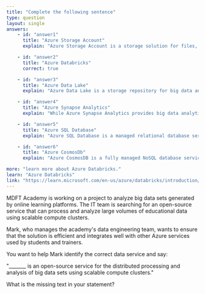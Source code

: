 ```yaml
---
title: "Complete the following sentence"
type: question
layout: single
answers:
    - id: "answer1"
      title: "Azure Storage Account"
      explain: "Azure Storage Account is a storage solution for files, blobs, queues, and tables. It does not provide distributed processing capabilities for big data analysis."

    - id: "answer2"
      title: "Azure Databricks"
      correct: true

    - id: "answer3"
      title: "Azure Data Lake"
      explain: "Azure Data Lake is a storage repository for big data analytics workloads. While it can store large amounts of data, it does not provide distributed processing capabilities."

    - id: "answer4"
      title: "Azure Synapse Analytics"
      explain: "While Azure Synapse Analytics provides big data analytics capabilities, it is not an open-source service."

    - id: "answer5"
      title: "Azure SQL Database"
      explain: "Azure SQL Database is a managed relational database service optimized for OLTP workloads, not a distributed processing service for big data analysis."

    - id: "answer6"
      title: "Azure CosmosDb"
      explain: "Azure CosmosDB is a fully managed NoSQL database service. While it provides global distribution capabilities, it is not a service for distributed processing and analysis of big data."

more: "learn more about Azure Databricks."
learn: "Azure Databricks"
link: "https://learn.microsoft.com/en-us/azure/databricks/introduction/"
---
```

MDFT Academy is working on a project to analyze big data sets generated by online learning platforms. The IT team is searching for an open-source service that can process and analyze large volumes of educational data using scalable compute clusters.

Mark, who manages the academy's data engineering team, wants to ensure that the solution is efficient and integrates well with other Azure services used by students and trainers.

You want to help Mark identify the correct data service and say:

"_______ is an open-source service for the distributed processing and analysis of big data sets using scalable compute clusters."

What is the missing text in your statement?
